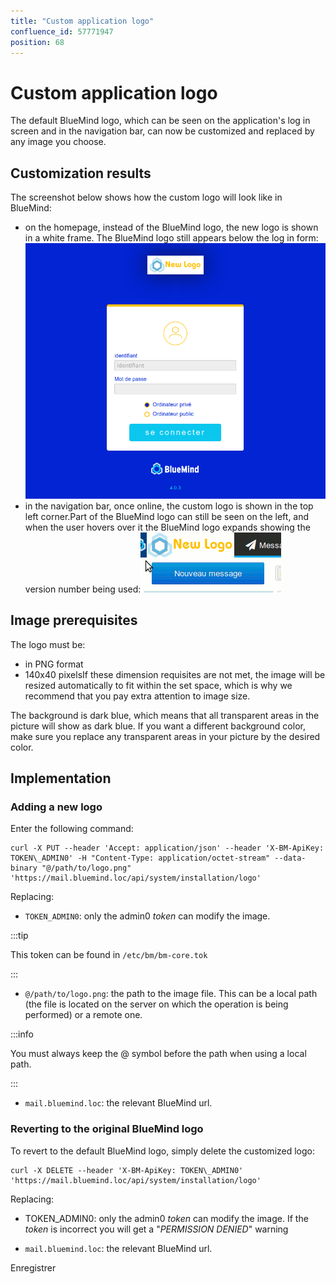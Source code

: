 ```yaml
---
title: "Custom application logo"
confluence_id: 57771947
position: 68
---
```

# Custom application logo


The default BlueMind logo, which can be seen on the application's log in screen and in the navigation bar, can now be customized and replaced by any image you choose.

## Customization results

The screenshot below shows how the custom logo will look like in BlueMind:

- on the homepage, instead of the BlueMind logo, the new logo is shown in a white frame. The BlueMind logo still appears below the log in form:![](../attachments/57771947/57771949.png)
- in the navigation bar, once online, the custom logo is shown in the top left corner.Part of the BlueMind logo can still be seen on the left, and when the user hovers over it the BlueMind logo expands showing the version number being used:![](../attachments/57771947/57771948.png)


## Image prerequisites

The logo must be:

- in PNG format
- 140x40 pixelsIf these dimension requisites are not met, the image will be resized automatically to fit within the set space, which is why we recommend that you pay extra attention to image size.


The background is dark blue, which means that all transparent areas in the picture will show as dark blue. If you want a different background color, make sure you replace any transparent areas in your picture by the desired color.

## Implementation

### Adding a new logo

Enter the following command:


```
curl -X PUT --header 'Accept: application/json' --header 'X-BM-ApiKey: TOKEN\_ADMIN0' -H "Content-Type: application/octet-stream" --data-binary "@/path/to/logo.png" 'https://mail.bluemind.loc/api/system/installation/logo'
```


Replacing:

- `TOKEN_ADMIN0`: only the admin0 *token* can modify the image.


:::tip

This token can be found in `/etc/bm/bm-core.tok`

:::

- `@/path/to/logo.png`: the path to the image file.
This can be a local path (the file is located on the server on which the operation is being performed) or a remote one.


:::info

You must always keep the @ symbol before the path when using a local path.

:::

- `mail.bluemind.loc`: the relevant BlueMind url.


### Reverting to the original BlueMind logo

To revert to the default BlueMind logo, simply delete the customized logo:


```
curl -X DELETE --header 'X-BM-ApiKey: TOKEN\_ADMIN0' 'https://mail.bluemind.loc/api/system/installation/logo'
```


Replacing:

- TOKEN_ADMIN0: only the admin0 *token* can modify the image. If the *token* is incorrect you will get a "*PERMISSION DENIED*" warning

- `mail.bluemind.loc`: the relevant BlueMind url.


Enregistrer

